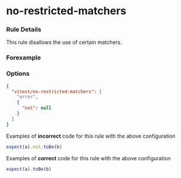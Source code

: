 # no-restricted-matchers

<!-- end auto-generated rule header -->

### Rule Details

This rule disallows the use of certain matchers.

### Forexample

### Options

```json
{
  "vitest/no-restricted-matchers": [
    "error",
    {
      "not": null
    }
  ]
}
```

Examples of **incorrect** code for this rule with the above configuration

```js
expect(a).not.toBe(b)
```

Examples of **correct** code for this rule with the above configuration

```js
expect(a).toBe(b)
```
